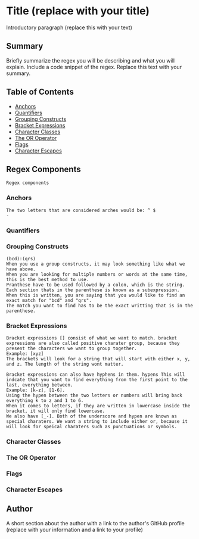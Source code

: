 # Title (replace with your title)

Introductory paragraph (replace this with your text)

## Summary

Briefly summarize the regex you will be describing and what you will explain. Include a code snippet of the regex. Replace this text with your summary.

## Table of Contents

- [Anchors](#anchors)
- [Quantifiers](#quantifiers)
- [Grouping Constructs](#grouping-constructs)
- [Bracket Expressions](#bracket-expressions)
- [Character Classes](#character-classes)
- [The OR Operator](#the-or-operator)
- [Flags](#flags)
- [Character Escapes](#character-escapes)

## Regex Components

    Regex components

### Anchors

    The two letters that are considered arches would be: ^ $
    -

### Quantifiers

### Grouping Constructs

    (bcd):(qrs)
    When you use a group constructs, it may look something like what we have above.
    When you are looking for multiple numbers or words at the same time, this is the best method to use.
    Pranthese have to be used followed by a colon, which is the string.
    Each section thats in the parenthese is known as a subexpression.
    When this is written, you are saying that you would like to find an exact match for "bcd" and "qrs".
    The match you want to find has to be the exact writting that is in the parenthese.

### Bracket Expressions

    Bracket expressions [] consist of what we want to match. bracket expressions are also called positive charater group, because they present the characters we want to group together.
    Example: [xyz]
    The brackets will look for a string that will start with either x, y, and z. The length of the string wont matter.

    Bracket expressions can also have hyphens in them. hypens This will indcate that you want to find everything from the first point to the last, everything between.
    Example: [k-z], [1-6].
    Using the hypen between the two letters or numbers will bring back everything k to z and 1 to 6.
    When it comes to letters, if they are written in lowercase inside the bracket, it will only find lowercase.
    We also have [_-]. Both of the underscore and hypen are known as special charaters. We want a string to include either or, because it will look for speical charaters such as punctuations or symbols.

### Character Classes

### The OR Operator

### Flags

### Character Escapes

## Author

A short section about the author with a link to the author's GitHub profile (replace with your information and a link to your profile)
